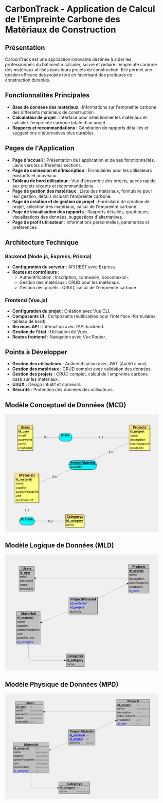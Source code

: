 # CarbonTrack - Application de Calcul de l'Empreinte Carbone des Matériaux de Construction

## Présentation
CarbonTrack est une application innovante destinée à aider les professionnels du bâtiment à calculer, suivre et réduire l'empreinte carbone des matériaux utilisés dans leurs projets de construction. Elle permet une gestion efficace des projets tout en favorisant des pratiques de construction durables.

## Fonctionnalités Principales
- **Base de données des matériaux** : Informations sur l'empreinte carbone des différents matériaux de construction.
- **Calculateur de projet** : Interface pour sélectionner les matériaux et calculer l'empreinte carbone totale d'un projet.
- **Rapports et recommandations** : Génération de rapports détaillés et suggestions d'alternatives plus durables.

## Pages de l'Application
- **Page d'accueil** : Présentation de l'application et de ses fonctionnalités. Liens vers les différentes sections.
- **Page de connexion et d'inscription** : Formulaires pour les utilisateurs existants et nouveaux.
- **Tableau de bord utilisateur** : Vue d'ensemble des projets, accès rapide aux projets récents et recommandations.
- **Page de gestion des matériaux** : Liste des matériaux, formulaire pour leur gestion, détails incluant l'empreinte carbone.
- **Page de création et de gestion de projet** : Formulaire de création de projet, sélection des matériaux, calcul de l'empreinte carbone.
- **Page de visualisation des rapports** : Rapports détaillés, graphiques, visualisations des données, suggestions d'alternatives.
- **Page de profil utilisateur** : Informations personnelles, paramètres et préférences.

## Architecture Technique
### Backend (Node.js, Express, Prisma)
- **Configuration du serveur** : API REST avec Express.
- **Routes et contrôleurs** :
  - Authentification : Inscription, connexion, déconnexion.
  - Gestion des matériaux : CRUD pour les matériaux.
  - Gestion des projets : CRUD, calcul de l'empreinte carbone.

### Frontend (Vue.js)
- **Configuration du projet** : Création avec Vue CLI.
- **Composants UI** : Composants réutilisables pour l'interface (formulaires, tableau de bord).
- **Services API** : Interaction avec l'API backend.
- **Gestion de l'état** : Utilisation de Vuex.
- **Routes frontend** : Navigation avec Vue Router.

## Points à Développer
- **Gestion des utilisateurs** : Authentification avec JWT (Auth0 à voir).
- **Gestion des matériaux** : CRUD complet avec validation des données.
- **Gestion des projets** : CRUD complet, calcul de l'empreinte carbone basé sur les matériaux.
- **UI/UX** : Design intuitif et convivial.
- **Sécurité** : Protection des données des utilisateurs.

## Modèle Conceptuel de Données (MCD)
![Modèle Conceptuel de Données](./Documents/MCD.png)

## Modèle Logique de Données (MLD)
![Modèle Logique de Données](./Documents/MLD.png)

## Modèle Physique de Données (MPD)
![Modèle Physique de Données](./Documents/MPD.png)
